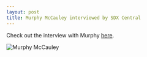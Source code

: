 ```yaml
---
layout: post
title: Murphy McCauley interviewed by SDX Central
---
```

Check out the interview with Murphy [here](https://www.sdxcentral.com/articles/interview/nox-pox-controllers-murphy-mccauley/2012/09/).

![Murphy McCauley](http://netsys.cs.berkeley.edu/static/img/people/murphy.jpg)
